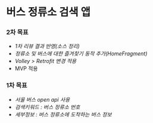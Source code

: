 # 버스 정류소 검색 앱

### 2차 목표
- _1차 리뷰 결과 반영(소스 정리)_
- _정류소 및 버스에 대한 즐겨찾기 동작 추가(HomeFragment)_
- _Volley > Retrofit 변경 적용_
- MVP 적용

### 1차 목표
- _서울 버스 open api 사용_
- _검색키워드 : 버스 정류소 번호_
- _세부정보 : 버스 정류소에 도착하는 버스 정보_
